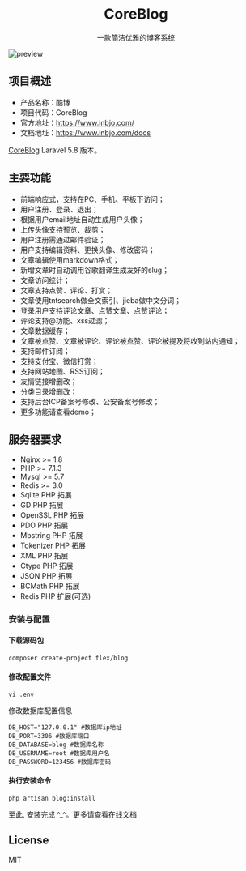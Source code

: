 <h1 align="center"> CoreBlog </h1>

<p align="center">一款简洁优雅的博客系统</p>

![preview](https://raw.githubusercontent.com/inbjo/CoreBlog/master/public/images/preview.png)

## 项目概述

* 产品名称：酷博
* 项目代码：CoreBlog
* 官方地址：https://www.inbjo.com/
* 文档地址：https://www.inbjo.com/docs

[CoreBlog](https://github.com/inbjo/CoreBlog) Laravel 5.8 版本。

## 主要功能
* 前端响应式，支持在PC、手机、平板下访问；
* 用户注册、登录、退出；
* 根据用户email地址自动生成用户头像；
* 上传头像支持预览、裁剪；
* 用户注册需通过邮件验证；
* 用户支持编辑资料、更换头像、修改密码；
* 文章编辑使用markdown格式；
* 新增文章时自动调用谷歌翻译生成友好的slug；
* 文章访问统计；
* 文章支持点赞、评论、打赏；
* 文章使用tntsearch做全文索引、jieba做中文分词；
* 登录用户支持评论文章、点赞文章、点赞评论；
* 评论支持@功能、xss过滤；
* 文章数据缓存；
* 文章被点赞、文章被评论、评论被点赞、评论被提及将收到站内通知；
* 支持邮件订阅；
* 支持支付宝、微信打赏；
* 支持网站地图、RSS订阅；
* 友情链接增删改；
* 分类目录增删改；
* 支持后台ICP备案号修改、公安备案号修改；
* 更多功能请查看demo；

## 服务器要求
* Nginx >= 1.8
* PHP >= 7.1.3
* Mysql >= 5.7
* Redis >= 3.0
* Sqlite PHP 拓展
* GD PHP 拓展
* OpenSSL PHP 拓展
* PDO PHP 拓展
* Mbstring PHP 拓展
* Tokenizer PHP 拓展
* XML PHP 拓展
* Ctype PHP 拓展
* JSON PHP 拓展
* BCMath PHP 拓展
* Redis PHP 扩展(可选)

### 安装与配置
#### 下载源码包
```
composer create-project flex/blog 
```

#### 修改配置文件
```
vi .env
```
修改数据库配置信息
```
DB_HOST="127.0.0.1" #数据库ip地址
DB_PORT=3306 #数据库端口
DB_DATABASE=blog #数据库名称
DB_USERNAME=root #数据库用户名
DB_PASSWORD=123456 #数据库密码
```

#### 执行安装命令
```
php artisan blog:install
```
至此, 安装完成 ^_^。更多请查看[在线文档](https://www.inbjo.com/docs)

## License
MIT
